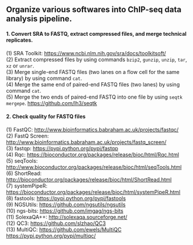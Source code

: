 ## Organize various softwares into ChIP-seq data analysis pipeline.
                       
                                    
#### 1. Convert SRA to FASTQ, extract compressed files, and merge technical replicates.                    
(1)  SRA Toolkit: https://www.ncbi.nlm.nih.gov/sra/docs/toolkitsoft/                     
(2)  Extract compressed files by using commands `bzip2`, `gunzip`, `unzip`, `tar`, `xz` or `unrar`.                   
(3)  Merge single-end FASTQ files (two lanes on a flow cell for the same library) by using command `cat`.    
(4)  Merge the same end of paired-end FASTQ files (two lanes) by using command `cat`.  
(5)  Merge the two ends of paired-end FASTQ into one file by using `seqtk mergepe`.   https://github.com/lh3/seqtk                        
                                                                                          
#### 2. Check quality for FASTQ files       
(1)  FastQC: http://www.bioinformatics.babraham.ac.uk/projects/fastqc/                          
(2)  FastQ Screen: http://www.bioinformatics.babraham.ac.uk/projects/fastq_screen/                            
(3)  fastqp: https://pypi.python.org/pypi/fastqp                                                
(4)  Rqc: https://bioconductor.org/packages/release/bioc/html/Rqc.html                                         
(5)  seqTools: http://www.bioconductor.org/packages/release/bioc/html/seqTools.html                       
(6)  ShortRead: http://bioconductor.org/packages/release/bioc/html/ShortRead.html  
(7)  systemPipeR: https://bioconductor.org/packages/release/bioc/html/systemPipeR.html                                        
(8)  fastools: https://pypi.python.org/pypi/fastools                          
(9)  NGSUtils: https://github.com/ngsutils/ngsutils                               
(10) ngs-bits: https://github.com/imgag/ngs-bits                       
(11) SolexaQA++: http://solexaqa.sourceforge.net/                                         
(12) QC3: https://github.com/slzhao/QC3     
(13) MultiQC: https://github.com/ewels/MultiQC    https://pypi.python.org/pypi/multiqc/                      
